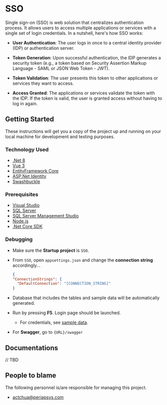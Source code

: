 # SSO

Single sign-on (SSO) is web solution that centralizes authentication process. It allows users to access multiple applications or services with a single set of login credentials. In a nutshell, here's how SSO works:

- **User Authentication**: The user logs in once to a central identity provider (IDP) or authentication server.

- **Token Generation**: Upon successful authentication, the IDP generates a security token (e.g., a token based on Security Assertion Markup Language - SAML or JSON Web Token - JWT).

- **Token Validation**: The user presents this token to other applications or services they want to access.

- **Access Granted**: The applications or services validate the token with the IDP. If the token is valid, the user is granted access without having to log in again.

## Getting Started

These instructions will get you a copy of the project up and running on your local machine for development and testing purposes.

### Technology Used

- [.Net 8](https://www.microsoft.com/net/download/windows)
- [Vue 3](https://vuejs.org/guide/introduction.html)
- [EntityFramework Core](https://docs.microsoft.com/en-us/ef/core/)
- [ASP.Net Identity](https://www.asp.net/identity)
- [Swashbuckle](https://github.com/domaindrivendev/Swashbuckle)

### Prerequisites

- [Visual Studio](https://www.visualstudio.com/)
- [SQL Server](https://www.microsoft.com/en-us/sql-server/sql-server-2022)
- [SQL Server Management Studio](https://msdn.microsoft.com/en-us/library/mt238290.aspx)
- [Node.js](https://nodejs.org)
- [.Net Core SDK](https://dotnet.microsoft.com/download)

### Debugging

- Make sure the **Startup project** is `SSO`.
- From `SSO`, open `appsettings.json` and change the **connection string** accordingly...
  ```json
  {
  "ConnectionStrings": {
    "DefaultConnection": "[CONNECTION_STRING]"
  }
  ```

- Database that includes the tables and sample data will be automatically generated.
- Run by pressing **F5**. Login page should be launched.
  - For credentials, see [sample data](SSO.Infrastructure/Migrations/20231216130229_Seed.cs).
- For **Swagger**, go to `{URL}/swagger`

## Documentations
// TBD


## People to blame

The following personnel is/are responsible for managing this project.

- [actchua@periapsys.com](mailto:actchua@periapsys.com)